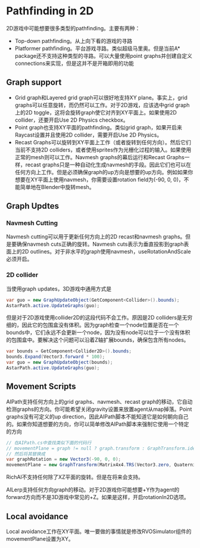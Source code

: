 # Pathfinding in 2D

2D游戏中可能想要很多类型的pathfinding。主要有两种：

- Top-down pathfinding。从上向下看的游戏的寻路
- Platformer pathfinding。平台游戏寻路。类似超级马里奥。但是当前A* package还不支持这种类型的寻路。可以大量使用point graphs并创建自定义connections来实现，但是这并不是开箱即用的功能

## Graph support

- Grid graph和Layered grid graph可以很好地支持XY plane。事实上，grid graphs可以任意旋转，而仍然可以工作。对于2D游戏，应该选中grid graph上的2D toggle，这将会旋转graph使它对齐到XY平面上。如果使用2D collider，还要开启Use 2D Physics checkbox。
- Point graph也支持XY平面的pathfinding。类似grid graph，如果开启来Raycast设置并且使用2D collider，需要开启Use 2D Physics。
- Recast Graphs可以旋转到XY平面上工作（或者旋转到任何方向）。然后它们当前不支持2D colliders，或者使用sprites作为光栅化过程的输入。如果使用正常的mesh则可以工作。Navmesh graphs的幕后运行和Recast Graphs一样，recast graphs只是一种自动化生成navmesh的手段。因此它们也可以在任何方向上工作。但是必须确保graph的up方向是想要的up方向。例如如果你想要在XY平面上使用navmesh，你需要设置rotation field为(-90, 0, 0)，不能简单地在Blender中旋转mesh。

## Graph Updtes

### Navmesh Cutting

Navmesh cutting可以用于更新任何方向上的2D recast和navmesh graphs。但是要确保navmesh cuts正确的旋转。Navmesh cuts表示为垂直投影到graph表面上的2D outlines。对于非水平的graph使用navmesh，useRotationAndScale必须开启。

### 2D collider

当使用graph updates，3D游戏中通用方式是

```C#
var guo = new GraphUpdateObject(GetComponent<Collider>().bounds);
AstarPath.active.UpdateGraphs(guo);
```

但是对于2D游戏使用collider2D的这段代码不会工作。原因是2D colliders是无穷细的，因此它的包围盒没有体积。因为graph检查一个node位置是否在一个bounds中，它们永远不会更新一个node，因为没有node可以位于一个没有体积的包围盒中。要解决这个问题可以沿着Z轴扩展bounds，确保包含所有nodes。

```C#
var bounds = GetComponent<Collider2D>().bounds;
bounds.Expand(Vector3.forward * 100);
var guo = new GraphUpdateObject(bounds);
AstarPath.active.UpdateGraphs(guo);
```

## Movement Scripts

AIPath支持任何方向上的grid graphs、navmesh、recast graph的移动，它自动检测graphs的方向。你可能希望关闭gravity设置来放置agent从map掉落。Point graphs没有可定义的up direction，因此AIPath脚本不能知道它是如何朝向自己的。如果你知道想要的方向，你可以简单修改AIPath脚本来强制它使用一个特定的方向

```C#
// 在AIPath.cs中查找类似下面的代码行
// movementPlane = graph != null ? graph.transform : GraphTransform.identityTransform;
// 然后将其替换成
var graphRotation = new Vector3(-90, 0, 0);
movementPlane = new GraphTransform(Matrix4x4.TRS(Vector3.zero, Quaternion.Euler(graphRotation), Vector3.one));
```

RichAI不支持任何除了XZ平面的旋转。但是在将来会支持。

AILerp支持任何方向graph的移动。对于2D游戏你可能想要+Y作为agent的forward方向而不是3D游戏中常见的+Z。如果是这样，开启rotationIn2D选项。

## Local avoidance

Local avoidance工作在XY平面。唯一要做的事情就是修改RVOSimulator组件的movementPlane设置为XY。

